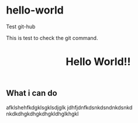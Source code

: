 # hello-world
Test git-hub

This is test to check the git command.

<!DOCTYPE html>
<html>
  <head>
    <title>This is my first Web page!!</title>
  </head>
  
  <body>
   <div>
    <header>
      <h1>Hello World!!</h1>
    </header>
   <div>
    
   <div>
     <section>
       <h2>What i can do</h2>
        <p>afklshehfkdgklsgklsdjglk
           jdhfjdnfkdsnkdsndnkdsnkd
          nkdkdhgkdhgkdhgkldhglkhgkl
        </p>
     </section>
   
   </div>
   
   
  </body>
</html>
